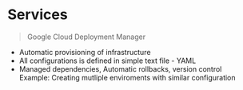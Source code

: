 # Services

> Google Cloud Deployment Manager
- Automatic provisioning of infrastructure
- All configurations is defined in simple text file - YAML
- Managed dependencies, Automatic rollbacks, version control
<br>Example: Creating mutliple enviroments with similar configuration

> 
